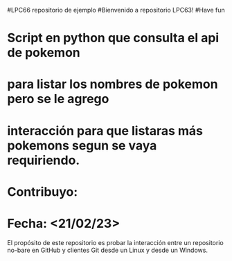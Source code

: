 #LPC66 repositorio de ejemplo
#Bienvenido a repositorio LPC63!
#Have fun 
# Script en python que consulta el api de pokemon
# para listar los nombres de pokemon pero se le agrego
# interacción para que listaras más pokemons segun se vaya requiriendo.
# Contribuyo: <Isaias Emiliano Colunga Santos>
# Fecha: <21/02/23>
El propósito de este repositorio es probar la interacción entre un repositorio no-bare
en GitHub y clientes Git desde un Linux y desde un Windows. 
